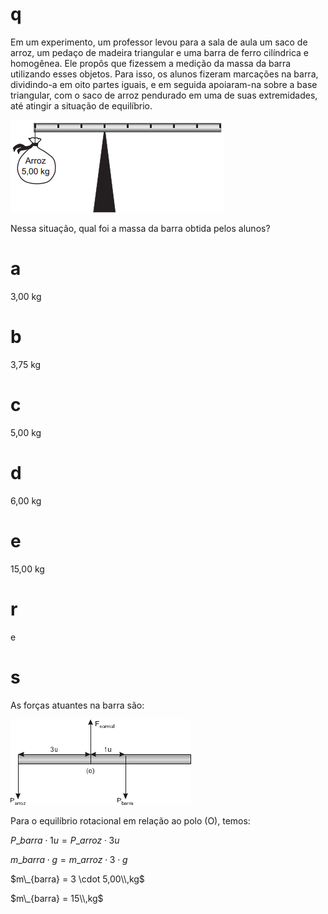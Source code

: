 # q
Em um experimento, um professor levou para a sala de aula um saco de arroz, um pedaço de madeira triangular e uma barra de ferro cilíndrica e homogênea. Ele propôs que fizessem a medição da massa da barra utilizando esses objetos. Para isso, os alunos fizeram marcações na barra, dividindo-a em oito partes iguais, e em seguida apoiaram-na sobre a base triangular, com o saco de arroz pendurado em uma de suas extremidades, até atingir a situação de equilíbrio.

![](f27f31d1-24e8-b03b-a214-7fa404456403.png)

Nessa situação, qual foi a massa da barra obtida pelos alunos?

# a
3,00 kg

# b
3,75 kg

# c
5,00 kg

# d
6,00 kg

# e
15,00 kg

# r
e

# s
As forças atuantes na barra são:

![](0ef470c7-2bd8-e303-7544-1bd05b99c555.png)

Para o equilíbrio rotacional em relação ao polo (O), temos:

$P\_{barra} \cdot1u = P\_{arroz} \cdot 3u$

$m\_{barra} \cdot g = m\_{arroz} \cdot 3 \cdot g$

$m\_{barra} = 3 \cdot 5,00\\,kg$

$m\_{barra} = 15\\,kg$

 
